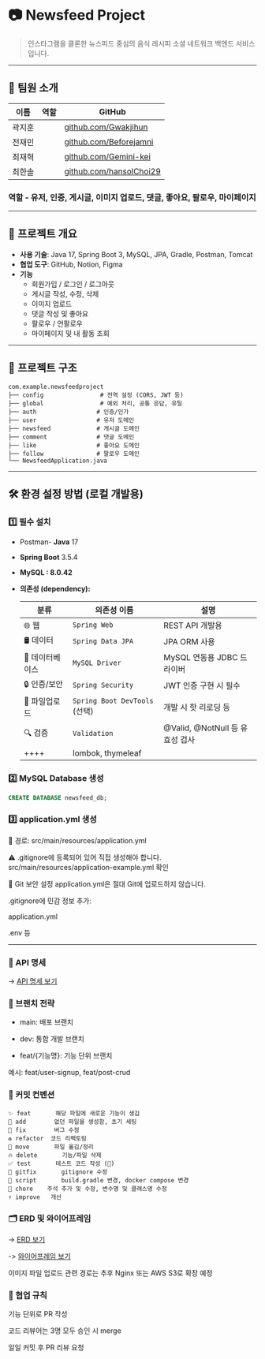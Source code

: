 # 📷 Newsfeed Project

> 인스타그램을 클론한 뉴스피드 중심의 음식 레시피 소셜 네트워크 백엔드 서비스입니다.

---

## 👥 팀원 소개

| 이름  | 역할 | GitHub                                    |
|-----|--|-------------------------------------------|
| 곽지훈 |  | [github.com/Gwakjihun](https://github.com/Gwakjihun) |
| 전재민 |  | [github.com/Beforejamni](https://github.com/Beforejamni) |
| 최재혁 |  | [github.com/Gemini-kei](https://github.com/Gemini-kei) |
| 최한솔 |  | [github.com/hansolChoi29](https://github.com/hansolChoi29) |

### 역할 - 유저, 인증, 게시글, 이미지 업로드, 댓글, 좋아요, 팔로우, 마이페이지
---

## 🚀 프로젝트 개요

- **사용 기술**: Java 17, Spring Boot 3, MySQL, JPA, Gradle, Postman, Tomcat
- **협업 도구**: GitHub, Notion, Figma
- **기능**
    - 회원가입 / 로그인 / 로그아웃
    - 게시글 작성, 수정, 삭제
    - 이미지 업로드
    - 댓글 작성 및 좋아요
    - 팔로우 / 언팔로우
    - 마이페이지 및 내 활동 조회

---

## 🧱 프로젝트 구조

```
com.example.newsfeedproject
├── config                # 전역 설정 (CORS, JWT 등)
├── global                # 예외 처리, 공통 응답, 유틸
├── auth                 # 인증/인가
├── user                 # 유저 도메인
├── newsfeed             # 게시글 도메인
├── comment              # 댓글 도메인
├── like                 # 좋아요 도메인
├── follow               # 팔로우 도메인
└── NewsfeedApplication.java

```


---

## 🛠️ 환경 설정 방법 (로컬 개발용)

### 1️⃣ 필수 설치

- Postman- **Java** 17
- **Spring Boot** 3.5.4
- **MySQL : 8.0.42**
- **의존성 (dependency):**

  | 분류         | 의존성 이름                           | 설명                           |
  | ---------   | ---------------------------------- | --------------------------    |
  | 🌐 웹        | `Spring Web`                       | REST API 개발용                |
  | 🛢 데이터     | `Spring Data JPA`                  | JPA ORM 사용                   |
  | 🐬 데이터베이스 | `MySQL Driver`                     | MySQL 연동용 JDBC 드라이버        |
  | 🔒 인증/보안   | `Spring Security`                  | JWT 인증 구현 시 필수             |
  | 💾 파일업로드   | `Spring Boot DevTools` (선택)       | 개발 시 핫 리로딩 등              |
  | 🔍 검증       | `Validation`                       | @Valid, @NotNull 등 유효성 검사  |
  |    ++++      |  lombok, thymeleaf                |  

### 2️⃣ MySQL Database 생성

```sql
CREATE DATABASE newsfeed_db;
```
### 3️⃣ application.yml 생성
📁 경로: src/main/resources/application.yml

⚠️ .gitignore에 등록되어 있어 직접 생성해야 합니다.
src/main/resources/application-example.yml 확인

🔐 Git 보안 설정
application.yml은 절대 Git에 업로드하지 않습니다.

.gitignore에 민감 정보 추가:

application.yml

.env 등

---

### 📮 API 명세


-> [API 명세 보기](https://www.notion.so/teamsparta/API-Auth-User-Newsfeed-Comment-Like-Follow-2402dc3ef51481efb322e0e4143bb9d3?source=copy_link)


### 📝 브랜치 전략
- main: 배포 브랜치

- dev: 통합 개발 브랜치

- feat/{기능명}: 기능 단위 브랜치

예시: feat/user-signup, feat/post-crud

### 📄 커밋 컨벤션
```
✨ feat	     해당 파일에 새로운 기능이 생김
🎉 add	     없던 파일을 생성함, 초기 세팅
🐛 fix	     버그 수정
♻️ refactor	 코드 리팩토링
🚚 move	     파일 옮김/정리
🔥 delete	   기능/파일 삭제
✅ test	     테스트 코드 작성 (🧪)
🙈 gitfix	   gitignore 수정
🔨 script	   build.gradle 변경, docker compose 변경
📝 chore	   주석 추가 및 수정, 변수명 및 클래스명 수정
⚡️ improve	 개선
```

### 🗂️ ERD 및 와이어프레임
-> [ERD 보기](https://www.erdcloud.com/d/cKLwxRxB33v9W6JYE)

-> [와이어프레임 보기](https://www.figma.com/design/9s9IO9PjGv81v5QjRcTJK3/Untitled?node-id=108-1652&p=f&t=VUZgk8B7Ab3JiaL6-0)

이미지 파일 업로드 관련 경로는 추후 Nginx 또는 AWS S3로 확장 예정

### 🙌 협업 규칙
기능 단위로 PR 작성

코드 리뷰어는 3명 모두 승인 시 merge

일일 커밋 후 PR 리뷰 요청
